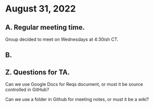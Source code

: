 # August 31, 2022

## A. Regular meeting time.

Group decided to meet on Wednesdays at 4:30ish CT.

## B. 


## Z. Questions for TA.

Can we use Google Docs for Reqs document, or must it be source controlled in GitHub? 

Can we use a folder in Github for meeting notes, or must it be a wiki? 